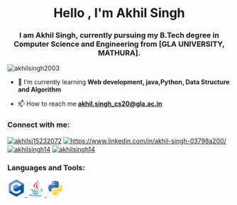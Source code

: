 <h1 align="center">Hello , I'm Akhil Singh</h1>
<h3 align="center">I am Akhil Singh, currently pursuing my B.Tech degree in Computer Science and Engineering from [GLA UNIVERSITY, MATHURA].</h3>

<p align="left"> <img src="https://komarev.com/ghpvc/?username=akhilsingh2003&label=Profile%20views&color=0e75b6&style=flat" alt="akhilsingh2003" /> </p>

- 🌱 I’m currently learning **Web development, java,Python, Data Structure and Algorithm**

- 📫 How to reach me **akhil.singh_cs20@gla.ac.in**

<h3 align="left">Connect with me:</h3>
<p align="left">
<a href="https://twitter.com/akhilsi15232072" target="blank"><img align="center" src="https://raw.githubusercontent.com/rahuldkjain/github-profile-readme-generator/master/src/images/icons/Social/twitter.svg" alt="akhilsi15232072" height="30" width="40" /></a>
<a href="https://linkedin.com/in/https://www.linkedin.com/in/akhil-singh-03798a200/" target="blank"><img align="center" src="https://raw.githubusercontent.com/rahuldkjain/github-profile-readme-generator/master/src/images/icons/Social/linked-in-alt.svg" alt="https://www.linkedin.com/in/akhil-singh-03798a200/" height="30" width="40" /></a>
<a href="https://www.codechef.com/users/akhilsingh14" target="blank"><img align="center" src="https://cdn.jsdelivr.net/npm/simple-icons@3.1.0/icons/codechef.svg" alt="akhilsingh14" height="30" width="40" /></a>
<a href="https://www.hackerrank.com/akhilsingh14" target="blank"><img align="center" src="https://raw.githubusercontent.com/rahuldkjain/github-profile-readme-generator/master/src/images/icons/Social/hackerrank.svg" alt="akhilsingh14" height="30" width="40" /></a>
</p>

<h3 align="left">Languages and Tools:</h3>
<p align="left"> <a href="https://www.cprogramming.com/" target="_blank" rel="noreferrer"> <img src="https://raw.githubusercontent.com/devicons/devicon/master/icons/c/c-original.svg" alt="c" width="40" height="40"/> </a> <a href="https://www.java.com" target="_blank" rel="noreferrer"> <img src="https://raw.githubusercontent.com/devicons/devicon/master/icons/java/java-original.svg" alt="java" width="40" height="40"/> </a> <a href="https://www.python.org" target="_blank" rel="noreferrer"> <img src="https://raw.githubusercontent.com/devicons/devicon/master/icons/python/python-original.svg" alt="python" width="40" height="40"/> </a> </p>


</td>
</tr>
</table>

